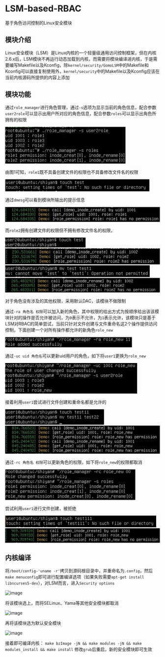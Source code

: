 # LSM-based-RBAC

基于角色访问控制的Linux安全模块

## 模块介绍

Linux安全模块（LSM）是Linux内核的一个轻量级通用访问控制框架，但在内核2.6.x后，LSM模块不再运行动态加载到内核，而需要将模块编译进内核，于是需要编写Makefile以及Kconfig，除`kernel/security/GomoLSM`中的Makefile和Kconfig可以直接复制使用外，`kernel/security`中的Makefile以及Kconfig应该在当前内核源码所提供的内容上添加

## 模块功能

通过`role_manager`进行角色管理，通过`-s`选项为显示当前的角色信息，配合参数`user2role`可以显示出用户所对应的角色信息，配合参数`roles`可以显示出角色所拥有的权限

![image](images/1.jpg)


由图1可知，`role1`既不具备创建文件的权限也不具备修改文件名的权限

![image](images/10.jpg)

通过`dmesg`可以看到模块所输出的提示信息

![image](images/9.jpg)

而`role2`拥有创建文件的权限但不拥有修改文件名的权限，

![image](images/5.jpg)
![image](images/11.jpg)
![image](images/2.jpg)
![image](images/3.jpg)

对于角色没有涉及的其他权限，采用默认DAC，该模块不做限制

通过`-ra 角色名 权限`可以加入新的角色，其中权限的给出方式为按顺序给出该该模块针对的操作是否允许被访问，为`0`表示不允许，为`1`表示允许，该模块只是基于LSM对RBAC的简单尝试，当前只针对文件创建与文件重命名这2个操作提供访问控制，下面创建一个对所有操作都允许的新角色`role_new`

![image](images/6.jpg)

通过`-uc uid 角色名`可以更新uid用户的角色，如下将`user1`更换为`role_new`

![image](images/8.jpg)

接着利用`user1`尝试进行文件创建和重命名都是允许的

![image](images/12.jpg)
![image](images/7.jpg)

通过`-rc 角色名 权限`可以更新角色的权限，如下将`role_new`的权限都取消

![image](images/13.jpg)

尝试利用`user1`进行文件创建，被拒绝

![image](images/14.jpg)
![image](images/4.jpg)

## 内核编译

将`/boot/config-'uname -r'`拷贝到源码根目录中，并重命名为`.config`，然后`make menuconfig`即可进行配置编译选项（如果失败需要`apt-get install libncurses5-dev`），对LSM而言，进入`Security options`

![image](images/15.jpg)

将该模块选上，而将SELinux、Yama等其他安全模块都取消

![image](images/16.jpg)

再将该模块选为默认安全模块

![image](images/17.jpg)

接着即可编译内核：
`make bzImage -jN && make modules -jN && make modules_install && make install`
修改`grub`后重启，新的安全模块即可生效
